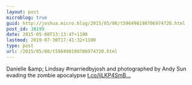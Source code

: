 ```yaml
---
layout: post
microblog: true
guid: http://joshua.micro.blog/2015/05/08/t596498198706974720.html
post_id: 38199
date: 2015-05-08T13:13:47+1100
lastmod: 2019-07-30T17:41:32+1100
type: post
url: /2015/05/08/t596498198706974720.html
---
```

Danielle &amp;amp; Lindsay #marriedbyjosh and photographed by Andy Sun evading the zombie apocalypse [t.co/ljLKP4SmB...](http://t.co/ljLKP4SmB4)

